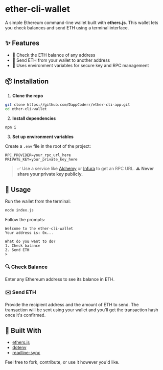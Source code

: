 # ether-cli-wallet

A simple Ethereum command-line wallet built with **ethers.js**. This wallet lets you check balances and send ETH using a terminal interface.

## ✨ Features

- 🧾 Check the ETH balance of any address
- 💸 Send ETH from your wallet to another address
- 🔐 Uses environment variables for secure key and RPC management

## 📦 Installation

1. **Clone the repo**

```bash
git clone https://github.com/DappCoderr/ether-cli-app.git
cd ether-cli-wallet
```

2. **Install dependencies**

```bash
npm i
```

3. **Set up environment variables**

Create a `.env` file in the root of the project:

```env
RPC_PROVIDER=your_rpc_url_here
PRIVATE_KEY=your_private_key_here
```

> ✅ Use a service like [Alchemy](https://www.alchemy.com/) or [Infura](https://infura.io/) to get an RPC URL.
> ⚠️ **Never share your private key publicly.**

## 🚀 Usage

Run the wallet from the terminal:

```bash
node index.js
```

Follow the prompts:

```
Welcome to the ether-cli-wallet
Your address is: 0x...

What do you want to do?
1. Check balance
2. Send ETH
>
```

### 🔍 Check Balance

Enter any Ethereum address to see its balance in ETH.

### ✉️ Send ETH

Provide the recipient address and the amount of ETH to send. The transaction will be sent using your wallet and you’ll get the transaction hash once it's confirmed.

## 🧠 Built With

- [ethers.js](https://docs.ethers.org/)
- [dotenv](https://www.npmjs.com/package/dotenv)
- [readline-sync](https://www.npmjs.com/package/readline-sync)

Feel free to fork, contribute, or use it however you'd like.
